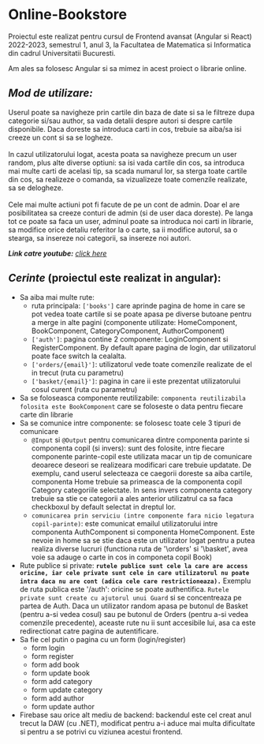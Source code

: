 # Online-Bookstore

Proiectul este realizat pentru cursul de Frontend avansat (Angular si React) 2022-2023, semestrul 1, anul 3, la Facultatea de Matematica si Informatica din cadrul Universitatii Bucuresti. 

Am ales sa folosesc Angular si sa mimez in acest proiect o librarie online.

## <i>Mod de utilizare:</i>
Userul poate sa navigheze prin cartile din baza de date si sa le filtreze dupa categorie si/sau author, sa vada detalii despre autori si despre cartile disponibile. Daca doreste sa introduca carti in cos, trebuie sa aiba/sa isi creeze un cont si sa se logheze. 
<br><br>
In cazul utilizatorului logat, acesta poata sa navigheze precum un user random, plus alte diverse optiuni: sa isi vada cartile din cos, sa introduca mai multe carti de acelasi tip, sa scada numarul lor, sa sterga toate cartile din cos, sa realizeze o comanda, sa vizualizeze toate comenzile realizate, sa se delogheze. 
<br><br>
Cele mai multe actiuni pot fi facute de pe un cont de admin. Doar el are posibilitatea sa creeze conturi de admin (si de user daca doreste). Pe langa tot ce poate sa faca un user, adminul poate sa introduca noi carti in librarie, sa modifice orice detaliu referitor la o carte, sa ii modifice autorul, sa o stearga, sa insereze noi categorii, sa insereze noi autori. 

<strong><i>Link catre youtube:</i></strong> [<i>click here</i>](https://www.youtube.com/watch?v=Q0AuPsbrTtw&ab_channel=DenisaPredescu)

## <i>Cerinte</i> (proiectul este realizat in angular):
- Sa aiba mai multe rute:
  - ruta principala: `['books']` care aprinde pagina de home in care se pot vedea toate cartile si se poate apasa pe diverse butoane pentru a merge in alte pagini (componente utilizate: HomeComponent, BookComponent, CategoryComponent, AuthorComponent)
  - `['auth']`: pagina contine 2 componente: LoginComponent si RegisterComponent. By default apare pagina de login, dar utilizatorul poate face switch la cealalta.
  - `['orders/{email}']`: utilizatorul vede toate comenzile realizate de el in trecut (ruta cu parametru)
  - `['basket/{email}']`: pagina in care ii este prezentat utilizatorului cosul curent (ruta cu parametru)
- Sa se foloseasca componente reutilizabile: `componenta reutilizabila folosita este BookComponent` care se foloseste o data pentru fiecare carte din librarie
- Sa se comunice intre componente: se folosesc toate cele 3 tipuri de comunicare
  - `@Input` si `@Output` pentru comunicarea dintre componenta parinte si componenta copil (si invers): sunt des folosite, intre fiecare componente parinte-copil este utilizata macar un tip de comunicare deoarece deseori se realizeara modificari care trebuie updatate. De exemplu, cand userul selecteaza ce caegorii doreste sa aiba cartile, componenta Home trebuie sa primeasca de la componenta copil Category categoriile selectate. In sens invers componenta category trebuie sa stie ce categorii a ales anterior utilizatrul ca sa faca checkboxul by default selectat in dreptul lor. 
  - `comunicarea prin serviciu (intre componente fara nicio legatura copil-parinte)`: este comunicat emailul utilizatorului intre componenta AuthComponent si componenta HomeComponent. Este nevoie in home sa se stie daca este un utilizator logat pentru a putea realiza diverse lucruri (functiona ruta de '\orders' si '\basket', avea voie sa adauge o carte in cos in componeta copil Book)
- Rute publice si private: <strong>`rutele publice sunt cele la care are access oricine, iar cele private sunt cele in care utilizatorul nu poate intra daca nu are cont (adica cele care restrictioneaza).`</strong> Exemplu de ruta publica este '/auth': oricine se poate authentifica. `Rutele private sunt create cu ajutorul unui Guard` si se concentreaza pe partea de Auth. Daca un utilizator random apasa pe butonul de Basket (pentru a-si vedea cosul) sau pe butonul de Orders (pentru a-si vedea comenzile precedente), aceaste rute nu ii sunt accesibile lui, asa ca este redirectionat catre pagina de autentificare. 
- Sa fie cel putin o pagina cu un form (login/register)
  - form login
  - form register
  - form add book
  - form update book
  - form add category
  - form update category
  - form add author
  - form update author
- Firebase sau orice alt mediu de backend: backendul este cel creat anul trecut la DAW (cu .NET), modificat pentru a-i aduce mai multa dificultate si pentru a se potrivi cu viziunea acestui frontend.
